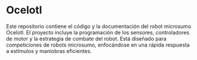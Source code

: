 # Ocelotl
Este repositorio contiene el código y la documentación del robot microsumo Ocelotl. El proyecto incluye la programación de los sensores, controladores de motor y la estrategia de combate del robot. Está diseñado para competiciones de robots microsumo, enfocándose en una rápida respuesta a estímulos y maniobras eficientes.

